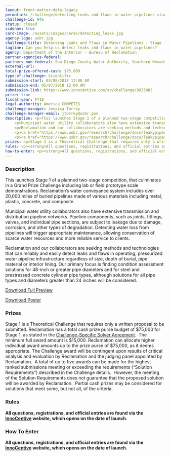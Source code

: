 ```yaml
---
layout: front-matter-data-legacy
permalink: /challenge/detecting-leaks-and-flaws-in-water-pipelines-stage-1/
challenge-id: 946
status: closed
sidenav: true
card-image: /assets/images/cards/detecting_leaks.jpg
agency-logo: usbr.jpg
challenge-title: Detecting Leaks and Flaws in Water Pipelines - Stage 1
tagline: Can you help us detect leaks and flaws in water pipelines?
agency: Department of the Interior - Bureau of Reclamation
partner-agencies-federal: 
partners-non-federal: San Diego County Water Authority, Southern Nevada Water Authority, Isle Utilities
external-url:
total-prize-offered-cash: $75,000
type-of-challenge: Scientific
submission-start: 03/08/2018 12:00 AM
submission-end: 05/07/2018 12:00 AM
submission-link: https://www.innocentive.com/ar/challenge/9933883
prize: true
fiscal-year: FY18
legal-authority: America COMPETES
challenge-manager: Jessica Torrey
challenge-manager-email: jtorrey@usbr.gov
description: <p>This launches Stage 1 of a planned two-stage competition, that culminates in a Grand Prize Challenge including lab or field prototype scale demonstrations. Reclamation&rsquo;s water conveyance system includes over 20,000 miles of buried pipelines made of various materials including metal, plastic, concrete, and composite.</p>
    <p>Municipal water utility collaborators also have extensive transmission and distribution pipeline networks. Pipeline components, such as joints, fittings, valves, and individual pipe sections, are subject to leakage due to damage, corrosion, and other types of degradation. Detecting water loss from pipelines will trigger appropriate maintenance, allowing conservation of scarce water resources and more reliable service to clients.</p>
    <p>Reclamation and our collaborators are seeking methods and technologies that can reliably and easily detect leaks and flaws in operating, pressurized water pipeline infrastructure regardless of size, depth of burial, pipe material or interior lining. Our primary focus is finding condition assessment solutions for 48-inch or greater pipe diameters and for steel and prestressed concrete cylinder pipe types, although solutions for all pipe types and diameters greater than 24 inches will be considered.</p>
    <p><a href="https://www.usbr.gov/research/challenge/docs/leakypipes_preview.pdf">Download Full Preview</a></p>
    <p><a href="https://www.usbr.gov/research/challenge/docs/leakypipes_poster.jpg">Download Poster</a></p>
prizes: <p>Stage 1 is a Theoretical Challenge that requires only a written proposal to be submitted. Reclamation has a total cash prize purse budget of $75,000 for Stage 1, as stated in the&nbsp;<a href="https://www.innocentive.com/ar/projectRoom/index?challenge=9933883" target="_blank" rel="noopener">Challenge-Specific Solver Agreement</a>.&nbsp; The minimum full award amount is $15,000. Reclamation can allocate higher individual award amounts up to the prize purse of $75,000, as it deems appropriate. The Challenge award will be contingent upon results of critical analysis and evaluation by Reclamation and the judging panel appointed by Reclamation.&nbsp; A total of up to five awards can be made for the highest ranked submissions meeting or exceeding the requirements (&ldquo;Solution Requirements&rdquo;) described in the Challenge details.&nbsp; However, the meeting of the Solution Requirements does not guarantee that the proposed solution will be awarded by Reclamation.&nbsp; Partial cash prizes may be considered for solutions that meet some, but not all, of the criteria.</p>
rules: <p><strong>All questions, registrations, and official entries are found via the <a href="https://www.innocentive.com/ar/challenge/9933883">InnoCentive</a> website, which opens on the date of launch.</strong></p>
how-to-enter: <p><strong>All questions, registrations, and official entries are found via the <a href="https://www.innocentive.com/ar/challenge/9933883">InnoCentive</a> website, which opens on the date of launch.</strong></p>
---
```


<!-- Description start -->
### Description


<p>This launches Stage 1 of a planned two-stage competition, that culminates in a Grand Prize Challenge including lab or field prototype scale demonstrations. Reclamation&rsquo;s water conveyance system includes over 20,000 miles of buried pipelines made of various materials including metal, plastic, concrete, and composite.</p>
<p>Municipal water utility collaborators also have extensive transmission and distribution pipeline networks. Pipeline components, such as joints, fittings, valves, and individual pipe sections, are subject to leakage due to damage, corrosion, and other types of degradation. Detecting water loss from pipelines will trigger appropriate maintenance, allowing conservation of scarce water resources and more reliable service to clients.</p>
<p>Reclamation and our collaborators are seeking methods and technologies that can reliably and easily detect leaks and flaws in operating, pressurized water pipeline infrastructure regardless of size, depth of burial, pipe material or interior lining. Our primary focus is finding condition assessment solutions for 48-inch or greater pipe diameters and for steel and prestressed concrete cylinder pipe types, although solutions for all pipe types and diameters greater than 24 inches will be considered.</p>
<p><a href="https://www.usbr.gov/research/challenge/docs/leakypipes_preview.pdf">Download Full Preview</a></p>
<p><a href="https://www.usbr.gov/research/challenge/docs/leakypipes_poster.jpg">Download Poster</a></p>

<!-- Prizes start -->
### Prizes


<p>Stage 1 is a Theoretical Challenge that requires only a written proposal to be submitted. Reclamation has a total cash prize purse budget of $75,000 for Stage 1, as stated in the&nbsp;<a href="https://www.innocentive.com/ar/projectRoom/index?challenge=9933883" target="_blank" rel="noopener">Challenge-Specific Solver Agreement</a>.&nbsp; The minimum full award amount is $15,000. Reclamation can allocate higher individual award amounts up to the prize purse of $75,000, as it deems appropriate. The Challenge award will be contingent upon results of critical analysis and evaluation by Reclamation and the judging panel appointed by Reclamation.&nbsp; A total of up to five awards can be made for the highest ranked submissions meeting or exceeding the requirements (&ldquo;Solution Requirements&rdquo;) described in the Challenge details.&nbsp; However, the meeting of the Solution Requirements does not guarantee that the proposed solution will be awarded by Reclamation.&nbsp; Partial cash prizes may be considered for solutions that meet some, but not all, of the criteria.</p>

<!-- Rules start -->
### Rules 


<p><strong>All questions, registrations, and official entries are found via the <a href="https://www.innocentive.com/ar/challenge/9933883">InnoCentive</a> website, which opens on the date of launch.</strong></p>

<!--  How To Enter start -->
### How To Enter


<p><strong>All questions, registrations, and official entries are found via the <a href="https://www.innocentive.com/ar/challenge/9933883">InnoCentive</a> website, which opens on the date of launch.</strong></p>
